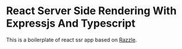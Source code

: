 # React Server Side Rendering With Expressjs And Typescript

This is a boilerplate of react ssr app based on [Razzle](https://github.com/jaredpalmer/razzle/).